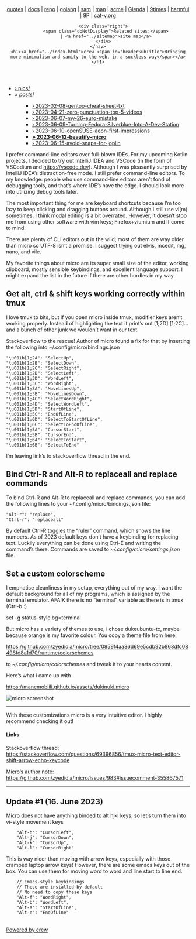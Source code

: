 <!DOCTYPE html>
<html>
<head>
    <title>2023-06-12-beautify-micro</title>
    <link rel="stylesheet" href="../_static/style.css" type="text/css" media="screen, handheld" title="default">
    <link rel="shortcut icon" href="../_static/favicon.ico" type="image/vnd.microsoft.icon">
    <meta charset="UTF-8">
    <meta http-equiv="Content-Type" content="text/html; charset=UTF-8"> 
</head>
<body>

<header>
    <nav class="head-nav">
		<div class="left">
			<a href="http://quotes.cat-v.org">quotes</a> |
			<a href="http://doc.cat-v.org">docs</a> |
			<a href="http://repo.cat-v.org">repo</a> |
			<a href="http://go-lang.cat-v.org">golang</a> |
			<a href="http://sam.cat-v.org">sam</a> |
			<a href="http://man.cat-v.org">man</a> |
			<a href="http://acme.cat-v.org">acme</a> |
			<a href="http://glenda.cat-v.org">Glenda</a> |
			<a href="http://ninetimes.cat-v.org">9times</a> |
			<a href="http://harmful.cat-v.org">harmful</a> |
			<a href="http://9p.cat-v.org/">9P</a> |
			<a href="http://cat-v.org">cat-v.org</a>
		</div>

		<div class="right">
		  <span class="doNotDisplay">Related sites:</span>
		  | <a href="../sitemap">site map</a>
		</div>
    </nav>
    <h1><a href="../index.html">crew <span id="headerSubTitle">Bringing more minimalism and sanity to the web, in a suckless way</span></a></h1>
</header>

<nav id="side-bar">
    <div>
		<ul><li><a href="../pics">› pics/</a></li><li><a href="../posts">» <i>posts</i>/</a><ul><ul><li><a href="2023-02-08-gentoo-cheat-sheet-txt.md">› 2023-02-08-gentoo-cheat-sheet-txt</a></li><li><a href="2023-04-21-zero-punctuation-top-5-videos.md">› 2023-04-21-zero-punctuation-top-5-videos</a></li><li><a href="2023-06-07-my-26-euro-mistake.md">› 2023-06-07-my-26-euro-mistake</a></li><li><a href="2023-06-09-Turning-Fedora-Silverblue-Into-A-Dev-Station.md">› 2023-06-09-Turning-Fedora-Silverblue-Into-A-Dev-Station</a></li><li><a href="2023-06-10-openSUSE-aeon-first-impressions.md">› 2023-06-10-openSUSE-aeon-first-impressions</a></li><li><a href="2023-06-12-beautify-micro.md"><b>» 2023-06-12-beautify-micro</b></a></li><li><a href="2023-06-15-avoid-snaps-for-joplin.md">› 2023-06-15-avoid-snaps-for-joplin</a></li></ul></ul></li></ul>
	</div>
</nav>

<article>
	<p>I prefer command-line editors over full-blown IDEs. For my upcoming Kotlin projects, I decided to try out IntelliJ IDEA and VSCode (in the form of VSCodium and <a href="https://vscode.dev">https://vscode.dev</a>). Although I was pleasantly surprised by IntelliJ IDEA’s distraction-free mode. I still prefer command-line editors. To my knowledge: people who use command-line editors aren&rsquo;t fond of debugging tools, and that&rsquo;s where IDE&rsquo;s have the edge. I should look more into utilizing debug tools later.</p>

<p>The most important thing for me are keyboard shortcuts because I’m too lazy to keep clicking and dragging buttons around. Although I still use vi(m) sometimes, I think modal editing is a bit overrated. However, it doesn’t stop me from using other software with vim keys; Firefox+viumium and lf come to mind.</p>

<p>There are plenty of CLI editors out in the wild; most of them are way older than micro so UTF-8 isn’t a promise. I suggest trying out elvis, mcedit, mg, nano, and vile.</p>

<p>My favorite things about micro are its super small size of the editor, working clipboard, mostly sensible keybindings, and excellent language support. I might expand the list in the future if there are other hurdles in my way.</p>

<h2>Get alt, ctrl &amp; shift keys working correctly within tmux</h2>

<p>I love tmux to bits, but if you open micro inside tmux, modifier keys aren&rsquo;t working properly. Instead of highlighting the text it print&rsquo;s out [1;2D] [1;2C]&hellip; and a bunch of other junk we wouldn&rsquo;t want in our text.</p>

<p>Stackoverflow to the rescue! Author of micro found a fix for that by inserting the following into ~/.config/micro/bindings.json</p>

<pre><code>&quot;\u001b[1;2A&quot;: &quot;SelectUp&quot;,
&quot;\u001b[1;2B&quot;: &quot;SelectDown&quot;,
&quot;\u001b[1;2C&quot;: &quot;SelectRight&quot;,
&quot;\u001b[1;2D&quot;: &quot;SelectLeft&quot;,
&quot;\u001b[1;3D&quot;: &quot;WordLeft&quot;,
&quot;\u001b[1;3C&quot;: &quot;WordRight&quot;,
&quot;\u001b[1;3A&quot;: &quot;MoveLinesUp&quot;,
&quot;\u001b[1;3B&quot;: &quot;MoveLinesDown&quot;,
&quot;\u001b[1;4C&quot;: &quot;SelectWordRight&quot;,
&quot;\u001b[1;4D&quot;: &quot;SelectWordLeft&quot;,
&quot;\u001b[1;5D&quot;: &quot;StartOfLine&quot;,
&quot;\u001b[1;5C&quot;: &quot;EndOfLine&quot;,
&quot;\u001b[1;6D&quot;: &quot;SelectToStartOfLine&quot;,
&quot;\u001b[1;6C&quot;: &quot;SelectToEndOfLine&quot;,
&quot;\u001b[1;5A&quot;: &quot;CursorStart&quot;,
&quot;\u001b[1;5B&quot;: &quot;CursorEnd&quot;,
&quot;\u001b[1;6A&quot;: &quot;SelectToStart&quot;,
&quot;\u001b[1;6B&quot;: &quot;SelectToEnd&quot;
</code></pre>

<p>I&rsquo;m leaving link&rsquo;s to stackoverflow thread in the end.</p>

<h2>Bind Ctrl-R and Alt-R to replaceall and replace commands</h2>

<p>To bind Ctrl-R and Alt-R to replaceall and replace commands, you can add the following lines to your ~/.config/micro/bindings.json file:</p>

<pre><code>&quot;Alt-r&quot;: &quot;replace&quot;,
&quot;Ctrl-r&quot;: &quot;replaceall&quot;
</code></pre>

<p>By default Ctrl-R toggles the “ruler” command, which shows the line numbers. As of 2023 default keys don’t have a keybinding for replacing text. Luckily everything can be done using Ctrl-E and writing the command’s there. Commands are saved to <i>~/.config/micro/settings.json </i>file.</p>

<h2>Set a custom colorscheme</h2>

<p>I emphatise cleanliness in my setup, everything out of my way. I want the default background for all of my programs, which is assigned by the terminal emulator. AFAIK there is no &ldquo;terminal&rdquo; variable as there is in tmux (Ctrl-b :)</p>

<p>set -g status-style bg=terminal</p>

<p>But micro has a variety of themes to use, i chose dukeubuntu-tc, maybe because orange is my favorite colour. You copy a theme file from here:</p>

<p><a href="https://github.com/zyedidia/micro/tree/0859f4aa36d69e5cdb92b868dfc08498fd8a1d70/runtime/colorschemes">https://github.com/zyedidia/micro/tree/0859f4aa36d69e5cdb92b868dfc08498fd8a1d70/runtime/colorschemes</a></p>

<p>to <i>~/.config/micro/colorschemes</i> and tweak it to your hearts content.</p>

<p>Here&rsquo;s what i came up with</p>

<p><a href="https://manemobiili.github.io/assets/dukinuki.micro">https://manemobiili.github.io/assets/dukinuki.micro</a></p>

<p><img src="https://manemobiili.github.io/assets/Screenshot%20from%202023-06-12%2021-22-55.png" alt="micro screenshot" /></p>

<hr>

<p>With these customizations micro is a very intuitive editor. I highly recommend checking it out!</p>

<h4>Links</h4>

<p>Stackoverflow thread: <a href="https://stackoverflow.com/questions/69396856/tmux-micro-text-editor-shift-arrow-echo-keycode">https://stackoverflow.com/questions/69396856/tmux-micro-text-editor-shift-arrow-echo-keycode</a></p>

<p>Micro&rsquo;s author note: <a href="https://github.com/zyedidia/micro/issues/983#issuecomment-355867571">https://github.com/zyedidia/micro/issues/983#issuecomment-355867571</a></p>

<hr>

<h2>Update #1 (16. June 2023)</h2>

<p>Micro does not have anything binded to alt hjkl keys, so let&rsquo;s turn them into vi-style movement keys</p>

<pre><code>    &quot;Alt-h&quot;: &quot;CursorLeft&quot;,
    &quot;Alt-j&quot;: &quot;CursorDown&quot;,
    &quot;Alt-k&quot;: &quot;CursorUp&quot;,
    &quot;Alt-l&quot;: &quot;CursorRight&quot;
</code></pre>

<p>This is way nicer than moving with arrow keys, especially with those cramped laptop arrow keys!
However, there are some emacs keys out of the box. You can use them for moving word to word and line start to line end.</p>

<pre><code>    // Emacs-style keybindings
    // These are installed by default
    // No need to copy these keys
    &quot;Alt-f&quot;: &quot;WordRight&quot;,
    &quot;Alt-b&quot;: &quot;WordLeft&quot;,
    &quot;Alt-a&quot;: &quot;StartOfLine&quot;,
    &quot;Alt-e&quot;: &quot;EndOfLine&quot;
</code></pre>

</article>

<footer>
<br class="doNotDisplay doNotPrint" />
<div style="margin-right: auto;"><a href="http://crew.0xffff.me">Powered by crew</a></div>
</footer>
</body></html>
